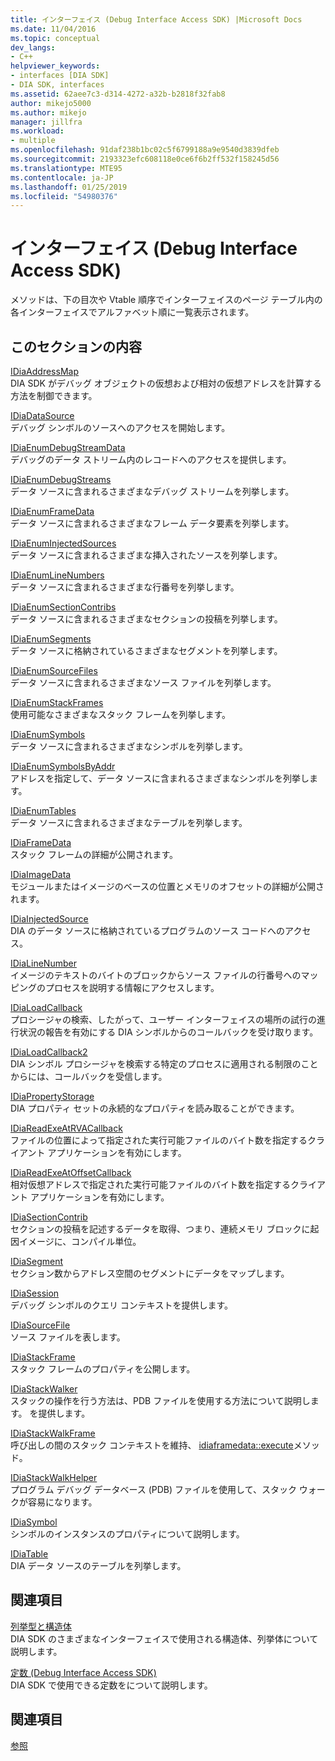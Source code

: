 ```yaml
---
title: インターフェイス (Debug Interface Access SDK) |Microsoft Docs
ms.date: 11/04/2016
ms.topic: conceptual
dev_langs:
- C++
helpviewer_keywords:
- interfaces [DIA SDK]
- DIA SDK, interfaces
ms.assetid: 62aee7c3-d314-4272-a32b-b2818f32fab8
author: mikejo5000
ms.author: mikejo
manager: jillfra
ms.workload:
- multiple
ms.openlocfilehash: 91daf238b1bc02c5f6799188a9e9540d3839dfeb
ms.sourcegitcommit: 2193323efc608118e0ce6f6b2ff532f158245d56
ms.translationtype: MTE95
ms.contentlocale: ja-JP
ms.lasthandoff: 01/25/2019
ms.locfileid: "54980376"
---
```

# <a name="interfaces-debug-interface-access-sdk"></a>インターフェイス (Debug Interface Access SDK)
メソッドは、下の目次や Vtable 順序でインターフェイスのページ テーブル内の各インターフェイスでアルファベット順に一覧表示されます。  
  
## <a name="in-this-section"></a>このセクションの内容  
 [IDiaAddressMap](../../debugger/debug-interface-access/idiaaddressmap.md)  
 DIA SDK がデバッグ オブジェクトの仮想および相対の仮想アドレスを計算する方法を制御できます。  
  
 [IDiaDataSource](../../debugger/debug-interface-access/idiadatasource.md)  
 デバッグ シンボルのソースへのアクセスを開始します。  
  
 [IDiaEnumDebugStreamData](../../debugger/debug-interface-access/idiaenumdebugstreamdata.md)  
 デバッグのデータ ストリーム内のレコードへのアクセスを提供します。  
  
 [IDiaEnumDebugStreams](../../debugger/debug-interface-access/idiaenumdebugstreams.md)  
 データ ソースに含まれるさまざまなデバッグ ストリームを列挙します。  
  
 [IDiaEnumFrameData](../../debugger/debug-interface-access/idiaenumframedata.md)  
 データ ソースに含まれるさまざまなフレーム データ要素を列挙します。  
  
 [IDiaEnumInjectedSources](../../debugger/debug-interface-access/idiaenuminjectedsources.md)  
 データ ソースに含まれるさまざまな挿入されたソースを列挙します。  
  
 [IDiaEnumLineNumbers](../../debugger/debug-interface-access/idiaenumlinenumbers.md)  
 データ ソースに含まれるさまざまな行番号を列挙します。  
  
 [IDiaEnumSectionContribs](../../debugger/debug-interface-access/idiaenumsectioncontribs.md)  
 データ ソースに含まれるさまざまなセクションの投稿を列挙します。  
  
 [IDiaEnumSegments](../../debugger/debug-interface-access/idiaenumsegments.md)  
 データ ソースに格納されているさまざまなセグメントを列挙します。  
  
 [IDiaEnumSourceFiles](../../debugger/debug-interface-access/idiaenumsourcefiles.md)  
 データ ソースに含まれるさまざまなソース ファイルを列挙します。  
  
 [IDiaEnumStackFrames](../../debugger/debug-interface-access/idiaenumstackframes.md)  
 使用可能なさまざまなスタック フレームを列挙します。  
  
 [IDiaEnumSymbols](../../debugger/debug-interface-access/idiaenumsymbols.md)  
 データ ソースに含まれるさまざまなシンボルを列挙します。  
  
 [IDiaEnumSymbolsByAddr](../../debugger/debug-interface-access/idiaenumsymbolsbyaddr.md)  
 アドレスを指定して、データ ソースに含まれるさまざまなシンボルを列挙します。  
  
 [IDiaEnumTables](../../debugger/debug-interface-access/idiaenumtables.md)  
 データ ソースに含まれるさまざまなテーブルを列挙します。  
  
 [IDiaFrameData](../../debugger/debug-interface-access/idiaframedata.md)  
 スタック フレームの詳細が公開されます。  
  
 [IDiaImageData](../../debugger/debug-interface-access/idiaimagedata.md)  
 モジュールまたはイメージのベースの位置とメモリのオフセットの詳細が公開されます。  
  
 [IDiaInjectedSource](../../debugger/debug-interface-access/idiainjectedsource.md)  
 DIA のデータ ソースに格納されているプログラムのソース コードへのアクセス。  
  
 [IDiaLineNumber](../../debugger/debug-interface-access/idialinenumber.md)  
 イメージのテキストのバイトのブロックからソース ファイルの行番号へのマッピングのプロセスを説明する情報にアクセスします。  
  
 [IDiaLoadCallback](../../debugger/debug-interface-access/idialoadcallback.md)  
 プロシージャの検索、したがって、ユーザー インターフェイスの場所の試行の進行状況の報告を有効にする DIA シンボルからのコールバックを受け取ります。  
  
 [IDiaLoadCallback2](../../debugger/debug-interface-access/idialoadcallback2.md)  
 DIA シンボル プロシージャを検索する特定のプロセスに適用される制限のことからには、コールバックを受信します。  
  
 [IDiaPropertyStorage](../../debugger/debug-interface-access/idiapropertystorage.md)  
 DIA プロパティ セットの永続的なプロパティを読み取ることができます。  
  
 [IDiaReadExeAtRVACallback](../../debugger/debug-interface-access/idiareadexeatrvacallback.md)  
 ファイルの位置によって指定された実行可能ファイルのバイト数を指定するクライアント アプリケーションを有効にします。  
  
 [IDiaReadExeAtOffsetCallback](../../debugger/debug-interface-access/idiareadexeatoffsetcallback.md)  
 相対仮想アドレスで指定された実行可能ファイルのバイト数を指定するクライアント アプリケーションを有効にします。  
  
 [IDiaSectionContrib](../../debugger/debug-interface-access/idiasectioncontrib.md)  
 セクションの投稿を記述するデータを取得、つまり、連続メモリ ブロックに起因イメージに、コンパイル単位。  
  
 [IDiaSegment](../../debugger/debug-interface-access/idiasegment.md)  
 セクション数からアドレス空間のセグメントにデータをマップします。  
  
 [IDiaSession](../../debugger/debug-interface-access/idiasession.md)  
 デバッグ シンボルのクエリ コンテキストを提供します。  
  
 [IDiaSourceFile](../../debugger/debug-interface-access/idiasourcefile.md)  
 ソース ファイルを表します。  
  
 [IDiaStackFrame](../../debugger/debug-interface-access/idiastackframe.md)  
 スタック フレームのプロパティを公開します。  
  
 [IDiaStackWalker](../../debugger/debug-interface-access/idiastackwalker.md)  
 スタックの操作を行う方法は、PDB ファイルを使用する方法について説明します。 を提供します。  
  
 [IDiaStackWalkFrame](../../debugger/debug-interface-access/idiastackwalkframe.md)  
 呼び出しの間のスタック コンテキストを維持、 [idiaframedata::execute](../../debugger/debug-interface-access/idiaframedata-execute.md)メソッド。  
  
 [IDiaStackWalkHelper](../../debugger/debug-interface-access/idiastackwalkhelper.md)  
 プログラム デバッグ データベース (PDB) ファイルを使用して、スタック ウォークが容易になります。  
  
 [IDiaSymbol](../../debugger/debug-interface-access/idiasymbol.md)  
 シンボルのインスタンスのプロパティについて説明します。  
  
 [IDiaTable](../../debugger/debug-interface-access/idiatable.md)  
 DIA データ ソースのテーブルを列挙します。  
  
## <a name="related-sections"></a>関連項目  
 [列挙型と構造体](../../debugger/debug-interface-access/enumerations-and-structures.md)  
 DIA SDK のさまざまなインターフェイスで使用される構造体、列挙体について説明します。  
  
 [定数 (Debug Interface Access SDK)](../../debugger/debug-interface-access/constants-debug-interface-access-sdk.md)  
 DIA SDK で使用できる定数をについて説明します。  
  
## <a name="see-also"></a>関連項目
 [参照](../../debugger/debug-interface-access/debug-interface-access-sdk-reference.md)
